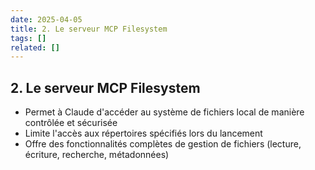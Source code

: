 ```yaml
---
date: 2025-04-05
title: 2. Le serveur MCP Filesystem
tags: []
related: []
---
```


## 2. Le serveur MCP Filesystem

- Permet à Claude d'accéder au système de fichiers local de manière contrôlée et sécurisée
- Limite l'accès aux répertoires spécifiés lors du lancement
- Offre des fonctionnalités complètes de gestion de fichiers (lecture, écriture, recherche, métadonnées)

#

